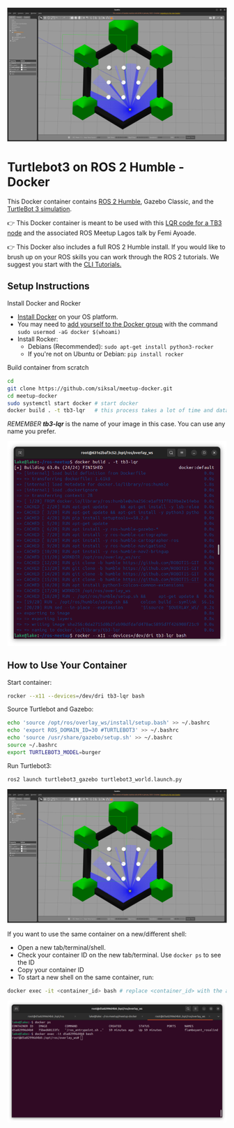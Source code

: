  ![The TurtleBot 3 on Gazebo Simulator in a Docker Container](/tb3.png)

# Turtlebot3 on ROS 2 Humble - Docker

This Docker container contains [ROS 2 Humble](https://docs.ros.org/en/humble/), Gazebo Classic, and the [TurtleBot 3 simulation](https://emanual.robotis.com/docs/en/platform/turtlebot3/quick-start/).

👉 This Docker container is meant to be used with this [LQR code for a TB3 node](tbd) and the associated ROS Meetup Lagos talk by Femi Ayoade.

👉 This Docker also includes a full ROS 2 Humble install. If you would like to brush up on your ROS skills you can work through the ROS 2 tutorials. We suggest you start with the [CLI Tutorials.](https://docs.ros.org/en/humble/Tutorials/Beginner-CLI-Tools.html)

## Setup Instructions

Install Docker and Rocker

* [Install Docker](https://docs.docker.com/get-started/get-docker/) on your OS platform.
* You may need to [add yourself to the Docker group](https://stackoverflow.com/questions/21871479/docker-cant-connect-to-docker-daemon) with the command `sudo usermod -aG docker $(whoami)` 
* Install Rocker:
    * Debians (Recommended): `sudo apt-get install python3-rocker`
    * If you're not on Ubuntu or Debian: `pip install rocker`

Build container from scratch

```bash 
cd 
git clone https://github.com/siksal/meetup-docker.git
cd meetup-docker
sudo systemctl start docker # start docker
docker build . -t tb3-lqr   # this process takes a lot of time and data
```

*REMEMBER **tb3-lqr*** is the name of your image in this case. You can use any name you prefer.

 ![Docker Build](/docker-build.png)


## How to Use Your Container
Start container: 
```bash 
rocker --x11 --devices=/dev/dri tb3-lqr bash
```

Source Turtlebot and Gazebo:
``` bash
echo 'source /opt/ros/overlay_ws/install/setup.bash' >> ~/.bashrc
echo 'export ROS_DOMAIN_ID=30 #TURTLEBOT3' >> ~/.bashrc
echo 'source /usr/share/gazebo/setup.sh' >> ~/.bashrc
source ~/.bashrc
export TURTLEBOT3_MODEL=burger
```

Run Turtlebot3:
```bash
ros2 launch turtlebot3_gazebo turtlebot3_world.launch.py
```
 ![The TurtleBot 3 on Gazebo Simulator in a Docker Container](/tb3.png)

If you want to use the same container on a new/different shell:
* Open a new tab/terminal/shell.
* Check your container ID on the new tab/terminal. Use `docker ps` to see the ID
* Copy your container ID
* To start a new shell on the same container, run: 
```bash
docker exec -it <container_id> bash # replace <container_id> with the actual ID
```
![Container in New Shell](/new-shell-same-container.png)
